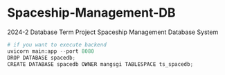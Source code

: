 # Spaceship-Management-DB
2024-2 Database Term Project Spaceship Management Database System

```py
# if you want to execute backend
uvicorn main:app --port 8080
DROP DATABASE spacedb;
CREATE DATABASE spacedb OWNER mangsgi TABLESPACE ts_spacedb;
```